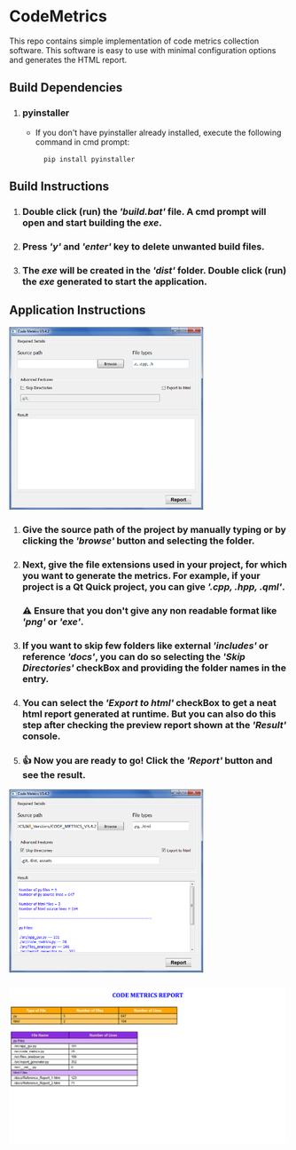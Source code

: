 # **CodeMetrics**

This repo contains simple implementation of code metrics collection software. This software is easy to use with minimal configuration options and generates the HTML report.

## Build Dependencies

1. ### pyinstaller
    * If you don't have pyinstaller already installed, execute the following command in cmd prompt:

            pip install pyinstaller

## Build Instructions

1. ### Double click (run) the *'build.bat'* file. A cmd prompt will open and start building the *exe*.

2. ### Press *'y'* and *'enter'* key to delete unwanted build files.

3. ### The *exe* will be created in the *'dist'* folder. Double click (run) the *exe* generated to start the application.

## Application Instructions

<img src = "./assets/images/mainWindow_Initial.png" alt = "./assets/images/mainWindow_Initial.png" width = "350">

1. ### Give the source path of the project by manually typing or by clicking the *'browse'* button and selecting the folder.

2. ### Next, give the file extensions used in your project, for which you want to generate the metrics. For example, if your project is a Qt Quick project, you can give *'.cpp, .hpp, .qml'*.

    ### :warning: Ensure that you don't give any non readable format like *'png'* or *'exe'*.

3. ### If you want to skip few folders like external *'includes'* or reference *'docs'*, you can do so selecting the *'Skip Directories'* checkBox and providing the folder names in the entry.

4. ### You can select the *'Export to html'* checkBox to get a neat html report generated at runtime. But you can also do this step after checking the preview report shown at the *'Result'* console.

5. ### :thumbsup: Now you are ready to go! Click the *'Report'* button and see the result.

<img src = "./assets/images/mainWindow_Final.png" alt = "./assets/images/mainWindow_Final.png" width = "350">

###

<img src = "./assets/images/Final_Report.png" alt = "./assets/images/Final_Report.png" width = "500">

